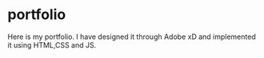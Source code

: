 # portfolio
Here is my portfolio. I have designed it through Adobe xD and implemented it using HTML,CSS and JS.
